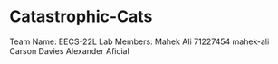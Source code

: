 # Catastrophic-Cats
Team Name: EECS-22L Lab
Members:
Mahek Ali 71227454 mahek-ali
Carson Davies
Alexander Aficial
